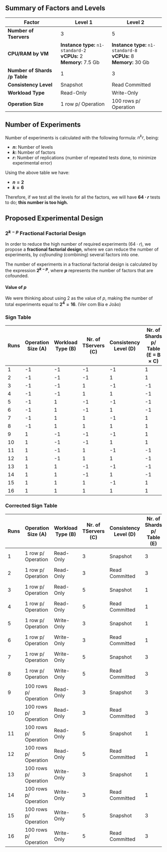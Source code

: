 ## **Summary of Factors and Levels**

| **Factor**                    | **Level 1**              | **Level 2**                |
|------------------------       |--------------------------|----------------------------|
| **Number of Tservers**        | 3                        | 5                          |
| **CPU/RAM by VM** | **Instance type:** `n1-standard-2`<br>**vCPUs:** 2<br>**Memory:** 7.5 Gb| **Instance type:** `n1-standard-8`<br>**vCPUs:** 8<br>**Memory:** 30 Gb |
| **Number of Shards /p Table** | 1                        | 3                          |
| **Consistency Level**         | Snapshot               | Read Committed       |
| **Workload Type**             | Read-Only                | Write-Only                 |
| **Operation Size**            | 1 row p/ Operation                   | 100 rows p/ Operation                          |

## Number of Experiments

Number of experiments is calculated with the following formula: $n^kr$, being:

- **$n$:** Number of levels
- **$k$:** Number of factors
- **$r$:** Number of replications (number of repeated tests done, to minimize experimental error)

Using the above table we have:

- **$n=2$** 
- **$k=6$**

Therefore, if we test all the levels for all the factors, we will have **$64 \cdot r$** tests to do; **this number is too high.**

## Proposed Experimental Design

### $2^{k-p}$ Fractional Factorial Design

In order to reduce the high number of required experiments ($64\cdot r$), we propose a **fractional factorial design**, where we can reduce the number of experiments, by _cofounding_ (combining) several factors into one.

The number of experiments in a fractional factorial design is calculated by the expression **$2^{k-p}$**, where **$p$** represents the number of factors that are cofounded.

#### Value of $p$

We were thinking about using 2 as the value of $p$, making the number of total experiments equal to **$2^4=16$**. (Ver com Bia e João)

### Sign Table

| Runs | Operation Size (A) | Workload Type (B) | Nr. of TServers (C) | Consistency Level (D) | Nr. of Shards p/ Table (E = B × C) | CPU/RAM p/ VM (F = A × B) |
|------|---------------------|--------------------|----------------------|-----------------------|------------------------------------|---------------------------|
| 1    | -1                  | -1                 | -1                   | -1                    | 1                                  | 1                         |
| 2    | -1                  | -1                 | -1                   | 1                     | 1                                  | 1                         |
| 3    | -1                  | -1                 | 1                    | -1                    | -1                                 | 1                         |
| 4    | -1                  | -1                 | 1                    | 1                     | -1                                 | 1                         |
| 5    | -1                  | 1                  | -1                   | -1                    | -1                                 | -1                        |
| 6    | -1                  | 1                  | -1                   | 1                     | -1                                 | -1                        |
| 7    | -1                  | 1                  | 1                    | -1                    | 1                                  | -1                        |
| 8    | -1                  | 1                  | 1                    | 1                     | 1                                  | -1                        |
| 9    | 1                   | -1                 | -1                   | -1                    | 1                                  | -1                        |
| 10   | 1                   | -1                 | -1                   | 1                     | 1                                  | -1                        |
| 11   | 1                   | -1                 | 1                    | -1                    | -1                                 | -1                        |
| 12   | 1                   | -1                 | 1                    | 1                     | -1                                 | -1                        |
| 13   | 1                   | 1                  | -1                   | -1                    | -1                                 | 1                         |
| 14   | 1                   | 1                  | -1                   | 1                     | -1                                 | 1                         |
| 15   | 1                   | 1                  | 1                    | -1                    | 1                                  | 1                         |
| 16   | 1                   | 1                  | 1                    | 1                     | 1                                  | 1                         |

### Corrected Sign Table

| Runs | Operation Size (A)   | Workload Type (B) | Nr. of TServers (C) | Consistency Level (D) | Nr. of Shards p/ Table (E) | CPU/RAM p/ VM (F)                       |
|------|-----------------------|--------------------|----------------------|-----------------------|-----------------------------|------------------------------------------|
| 1    | 1 row p/ Operation    | Read-Only          | 3                    | Snapshot              | 3                           | `n1-standard-2`|
| 2    | 1 row p/ Operation    | Read-Only          | 3                    | Read Committed        | 3                           | `n1-standard-2`|
| 3    | 1 row p/ Operation    | Read-Only          | 5                    | Snapshot              | 1                           | `n1-standard-2`|
| 4    | 1 row p/ Operation    | Read-Only          | 5                    | Read Committed        | 1                           | `n1-standard-2`|
| 5    | 1 row p/ Operation    | Write-Only         | 3                    | Snapshot              | 1                           | `n1-standard-8`|
| 6    | 1 row p/ Operation    | Write-Only         | 3                    | Read Committed        | 1                           | `n1-standard-8`|
| 7    | 1 row p/ Operation    | Write-Only         | 5                    | Snapshot              | 3                           | `n1-standard-8`|
| 8    | 1 row p/ Operation    | Write-Only         | 5                    | Read Committed        | 3                           | `n1-standard-8`|
| 9    | 100 rows p/ Operation  | Read-Only          | 3                    | Snapshot              | 3                           | `n1-standard-8` |
| 10   | 100 rows p/ Operation  | Read-Only          | 3                    | Read Committed        | 3                           | `n1-standard-8` |
| 11   | 100 rows p/ Operation  | Read-Only          | 5                    | Snapshot              | 1                           | `n1-standard-8` |
| 12   | 100 rows p/ Operation  | Read-Only          | 5                    | Read Committed        | 1                           | `n1-standard-8` |
| 13   | 100 rows p/ Operation  | Write-Only         | 3                    | Snapshot              | 1                           | `n1-standard-2` |
| 14   | 100 rows p/ Operation  | Write-Only         | 3                    | Read Committed        | 1                           | `n1-standard-2` |
| 15   | 100 rows p/ Operation  | Write-Only         | 5                    | Snapshot              | 3                           | `n1-standard-2` |
| 16   | 100 rows p/ Operation  | Write-Only         | 5                    | Read Committed        | 3                           | `n1-standard-2` |
